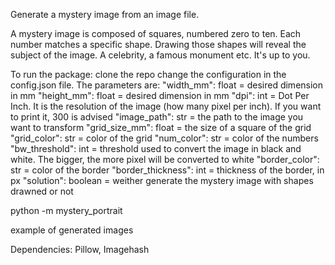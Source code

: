 Generate a mystery image from an image file. 

A mystery image is composed of squares, numbered zero to ten. Each number matches a specific shape.
Drawing those shapes will reveal the subject of the image. A celebrity, a famous monument etc. It's up to you.

To run the package:
clone the repo
change the configuration in the config.json file. The parameters are:
    "width_mm": float = desired dimension in mm
    "height_mm": float = desired dimension in mm
    "dpi": int = Dot Per Inch. It is the resolution of the image (how many pixel per inch). If you want to print it, 300 is advised
    "image_path": str = the path to the image you want to transform
    "grid_size_mm": float = the size of a square of the grid
    "grid_color": str = color of the grid
    "num_color": str = color of the numbers
    "bw_threshold": int = threshold used to convert the image in black and white. The bigger, the more pixel will be converted to white
    "border_color": str = color of the border
    "border_thickness": int = thickness of the border, in px
    "solution": boolean = weither generate the mystery image with shapes drawned or not

python -m mystery_portrait

example of generated images

Dependencies:
Pillow, Imagehash